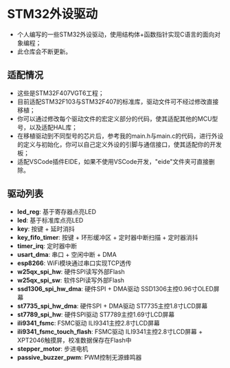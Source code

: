 # STM32外设驱动

- 个人编写的一些STM32外设驱动，使用结构体+函数指针实现C语言的面向对象编程；
- 此仓库会不断更新。

## 适配情况

- 这些是STM32F407VGT6工程；
- 目前适配STM32F103与STM32F407的标准库，驱动文件可不经过修改直接移植；
- 你可以通过修改每个驱动文件的宏定义部分的代码，使其适配其他的MCU型号，以及适配HAL库；
- 在移植驱动到不同型号的芯片后，参考我的main.h与main.c的代码，进行外设的定义与初始化，你可以自己定义外设的引脚与通信接口，使其适配你的开发板；
- 适配VSCode插件EIDE，如果不使用VSCode开发，"eide"文件夹可直接删除。

## 驱动列表

- **led_reg**: 基于寄存器点亮LED
- **led**: 基于标准库点亮LED
- **key**: 按键 + 延时消抖
- **key_fifo_timer**: 按键 + 环形缓冲区 + 定时器中断扫描 + 定时器消抖
- **timer_irq**: 定时器中断
- **usart_dma**: 串口 + 空闲中断 + DMA
- **esp8266**: WiFi模块通过串口实现TCP透传
- **w25qx_spi_hw**: 硬件SPI读写外部Flash
- **w25qx_spi_sw**: 软件SPI读写外部Flash
- **ssd1306_spi_hw_dma**: 硬件SPI + DMA驱动 SSD1306主控0.96寸OLED屏幕
- **st7735_spi_hw_dma**: 硬件SPI + DMA驱动 ST7735主控1.8寸LCD屏幕
- **st7789_spi_hw**: 硬件SPI驱动 ST7789主控1.69寸LCD屏幕
- **ili9341_fsmc**: FSMC驱动 ILI9341主控2.8寸LCD屏幕
- **ili9341_fsmc_touch_flash**: FSMC驱动 ILI9341主控2.8寸LCD屏幕 + XPT2046触摸屏，校准数据保存在Flash中
- **stepper_motor**: 步进电机
- **passive_buzzer_pwm**: PWM控制无源蜂鸣器
